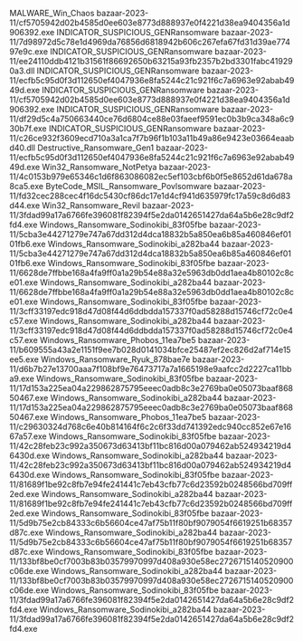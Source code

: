 MALWARE_Win_Chaos bazaar-2023-11/cf5705942d02b4585d0ee603e8773d888937e0f4221d38ea9404356a1d906392.exe
INDICATOR_SUSPICIOUS_GENRansomware bazaar-2023-11/7d98972d5c78e1d4969da76856d6818942b606c267efa67fd31d39ae77497e9c.exe
INDICATOR_SUSPICIOUS_GENRansomware bazaar-2023-11/ee24110ddb4121b31561f86692650b63215a93fb2357b2bd3301fabc419290a3.dll
INDICATOR_SUSPICIOUS_GENRansomware bazaar-2023-11/ecfb5c95d0f3d112650ef4047936e8fa5244c21c921f6c7a6963e92abab4949d.exe
INDICATOR_SUSPICIOUS_GENRansomware bazaar-2023-11/cf5705942d02b4585d0ee603e8773d888937e0f4221d38ea9404356a1d906392.exe
INDICATOR_SUSPICIOUS_GENRansomware bazaar-2023-11/df29d5c4a750663440ce76d6804ce88e03faeef9591ec0b3b9ca348a6c930b7f.exe
INDICATOR_SUSPICIOUS_GENRansomware bazaar-2023-11/c26ce932f3609ecd710a3a1ca7f7b96f1b103a11b49a86e9423e03664eaabd40.dll
Destructive_Ransomware_Gen1 bazaar-2023-11/ecfb5c95d0f3d112650ef4047936e8fa5244c21c921f6c7a6963e92abab4949d.exe
Win32_Ransomware_NotPetya bazaar-2023-11/4c0153b979e65346c1d6f863086082ec5ef103cbf6b0f5e8652d61da678a8ca5.exe
ByteCode_MSIL_Ransomware_Povlsomware bazaar-2023-11/fd32cec288cec4f16dc5430cf86dc17e1d4cf941d635979fc17a59c8d6d83d44.exe
Win32_Ransomware_Revil bazaar-2023-11/3fdad99a17a6766fe396081f82394f5e2da0142651427da64a5b6e28c9df2fd4.exe
Windows_Ransomware_Sodinokibi_83f05fbe bazaar-2023-11/5cba3e44271279e747a67dd312d4dca18832b5a850ea6b85a460846ef0101fb6.exe
Windows_Ransomware_Sodinokibi_a282ba44 bazaar-2023-11/5cba3e44271279e747a67dd312d4dca18832b5a850ea6b85a460846ef0101fb6.exe
Windows_Ransomware_Sodinokibi_83f05fbe bazaar-2023-11/6628de7ffbbe168a4fa9ff0a1a29b54e88a32e5963db0dd1aea4b80102c8ce01.exe
Windows_Ransomware_Sodinokibi_a282ba44 bazaar-2023-11/6628de7ffbbe168a4fa9ff0a1a29b54e88a32e5963db0dd1aea4b80102c8ce01.exe
Windows_Ransomware_Sodinokibi_83f05fbe bazaar-2023-11/3cff33197edc918d47d08f44d6ddbdda157337f0ad58288d15746cf72c0e4c57.exe
Windows_Ransomware_Sodinokibi_a282ba44 bazaar-2023-11/3cff33197edc918d47d08f44d6ddbdda157337f0ad58288d15746cf72c0e4c57.exe
Windows_Ransomware_Phobos_11ea7be5 bazaar-2023-11/b609555a43a2e1151f9ee7b028d0141034bfce25487ef2ec826d2af714e15ee5.exe
Windows_Ransomware_Ryuk_878bae7e bazaar-2023-11/d6b7b27e13700aaa7f108bf9e76473717a7a1665198e9aafcc2d2227ca11bba9.exe
Windows_Ransomware_Sodinokibi_83f05fbe bazaar-2023-11/17d153a225ea04a229862875795eeec0adb8c3e2769ba0e05073baaf86850467.exe
Windows_Ransomware_Sodinokibi_a282ba44 bazaar-2023-11/17d153a225ea04a229862875795eeec0adb8c3e2769ba0e05073baaf86850467.exe
Windows_Ransomware_Phobos_11ea7be5 bazaar-2023-11/c29630324d768c6e40b814164f6c2c6f33dd741392edc940cc852e67e1667a57.exe
Windows_Ransomware_Sodinokibi_83f05fbe bazaar-2023-11/42c28feb23c992a350673d63413bf11bc816d00a079462ab524934219d46430d.exe
Windows_Ransomware_Sodinokibi_a282ba44 bazaar-2023-11/42c28feb23c992a350673d63413bf11bc816d00a079462ab524934219d46430d.exe
Windows_Ransomware_Sodinokibi_83f05fbe bazaar-2023-11/81689f1be92c8fb7e94fe241441c7eb43cfb77c6d23592b0248566bd709ff2ed.exe
Windows_Ransomware_Sodinokibi_a282ba44 bazaar-2023-11/81689f1be92c8fb7e94fe241441c7eb43cfb77c6d23592b0248566bd709ff2ed.exe
Windows_Ransomware_Sodinokibi_83f05fbe bazaar-2023-11/5d9b75e2cb84333c6b56604ce47af75b11f80bf9079054f6619251b68357d87c.exe
Windows_Ransomware_Sodinokibi_a282ba44 bazaar-2023-11/5d9b75e2cb84333c6b56604ce47af75b11f80bf9079054f6619251b68357d87c.exe
Windows_Ransomware_Sodinokibi_83f05fbe bazaar-2023-11/133bf8be0cf7003b83b03579970997d408a930e58ec2726715140520900c06de.exe
Windows_Ransomware_Sodinokibi_a282ba44 bazaar-2023-11/133bf8be0cf7003b83b03579970997d408a930e58ec2726715140520900c06de.exe
Windows_Ransomware_Sodinokibi_83f05fbe bazaar-2023-11/3fdad99a17a6766fe396081f82394f5e2da0142651427da64a5b6e28c9df2fd4.exe
Windows_Ransomware_Sodinokibi_a282ba44 bazaar-2023-11/3fdad99a17a6766fe396081f82394f5e2da0142651427da64a5b6e28c9df2fd4.exe
